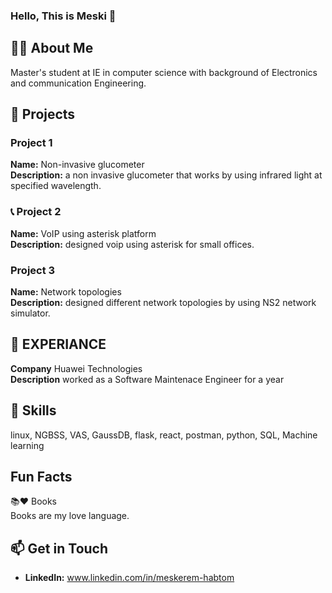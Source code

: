 ### Hello, This is Meski 👋


## 👨‍💻 About Me

 Master's student at IE in computer science with background of Electronics and communication Engineering.

## 🔧 Projects

### Project 1

 **Name:** Non-invasive glucometer  
 **Description:** a non invasive glucometer that works by using infrared light at  specified wavelength.
 

### 📞 Project 2 

 **Name:** VoIP using asterisk platform  
 **Description:** designed voip using asterisk for small offices.
 
 ### Project 3

 **Name:** Network topologies    
 **Description:** designed different network topologies by using NS2 network simulator.  

 ## 🔭 EXPERIANCE  
 **Company** Huawei Technologies   
 **Description** worked as a Software Maintenace Engineer for a year

 ## 🚀 Skills
 
 linux, NGBSS, VAS, GaussDB, flask, react, postman, python, SQL, Machine learning

 ## Fun Facts

 📚❤ Books  
 Books are my love language.


## 📫 Get in Touch

- **LinkedIn:** www.linkedin.com/in/meskerem-habtom




<!--

Feel free to explore my repositories and connect with me! 🚀
Here are some ideas to get you started:
**Meskeremhab/Meskeremhab** is a ✨ _special_ ✨ repository because its `README.md` (this file) appears on your GitHub profile.
# Meskerem Habtom

- 🔭 I’m currently working on ...
- 🌱 I’m currently learning ...
- 👯 I’m looking to collaborate on ...
- 🤔 I’m looking for help with ...
- 💬 Ask me about ...
- 📫 How to reach me: ...
- 😄 Pronouns: ...
- ⚡ Fun fact: ...
-->
